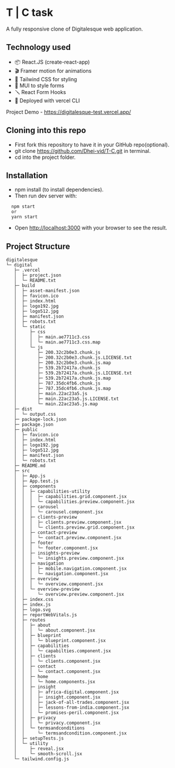 # T | C task

A fully responsive clone of Digitalesque web application.

## Technology used

- 📦 React.JS (create-react-app)
- 🎬 Framer motion for animations
- 🎨 Tailwind CSS for styling
- 🎨 MUI to style forms
- 🪛 React Form Hooks
- 🚀 Deployed with vercel CLI

Project Demo - https://digitalesque-test.vercel.app/

## Cloning into this repo

- First fork this repository to have it in your GitHub repo(optional).
- git clone https://github.com/Dhei-vid/T-C.git in terminal.
- cd into the project folder.

## Installation

- npm install (to install dependencies).
- Then run dev server with:

```
  npm start
  or
  yarn start
```

- Open [http://localhost:3000](http://localhost:3000) with your browser to see the result.

## Project Structure

```
digitalesque
└─ digital
   ├─ .vercel
   │  ├─ project.json
   │  └─ README.txt
   ├─ build
   │  ├─ asset-manifest.json
   │  ├─ favicon.ico
   │  ├─ index.html
   │  ├─ logo192.jpg
   │  ├─ logo512.jpg
   │  ├─ manifest.json
   │  ├─ robots.txt
   │  └─ static
   │     ├─ css
   │     │  ├─ main.ae7711c3.css
   │     │  └─ main.ae7711c3.css.map
   │     └─ js
   │        ├─ 200.32c2b0e3.chunk.js
   │        ├─ 200.32c2b0e3.chunk.js.LICENSE.txt
   │        ├─ 200.32c2b0e3.chunk.js.map
   │        ├─ 539.2b72417a.chunk.js
   │        ├─ 539.2b72417a.chunk.js.LICENSE.txt
   │        ├─ 539.2b72417a.chunk.js.map
   │        ├─ 787.35dc4fb6.chunk.js
   │        ├─ 787.35dc4fb6.chunk.js.map
   │        ├─ main.22ac23a5.js
   │        ├─ main.22ac23a5.js.LICENSE.txt
   │        └─ main.22ac23a5.js.map
   ├─ dist
   │  └─ output.css
   ├─ package-lock.json
   ├─ package.json
   ├─ public
   │  ├─ favicon.ico
   │  ├─ index.html
   │  ├─ logo192.jpg
   │  ├─ logo512.jpg
   │  ├─ manifest.json
   │  └─ robots.txt
   ├─ README.md
   ├─ src
   │  ├─ App.js
   │  ├─ App.test.js
   │  ├─ components
   │  │  ├─ capabilities-utility
   │  │  │  ├─ capabilities.grid.component.jsx
   │  │  │  └─ capabilities.preview.component.jsx
   │  │  ├─ carousel
   │  │  │  └─ carousel.component.jsx
   │  │  ├─ clients-preview
   │  │  │  ├─ clients.preview.component.jsx
   │  │  │  └─ clients.preview.grid.component.jsx
   │  │  ├─ contact-preview
   │  │  │  └─ contact.preview.component.jsx
   │  │  ├─ footer
   │  │  │  └─ footer.component.jsx
   │  │  ├─ insights-preview
   │  │  │  └─ insights.preview.component.jsx
   │  │  ├─ navigation
   │  │  │  ├─ mobile.navigation.component.jsx
   │  │  │  └─ navigation.component.jsx
   │  │  ├─ overview
   │  │  │  └─ overview.component.jsx
   │  │  └─ overview-preview
   │  │     └─ overview.preview.component.jsx
   │  ├─ index.css
   │  ├─ index.js
   │  ├─ logo.svg
   │  ├─ reportWebVitals.js
   │  ├─ routes
   │  │  ├─ about
   │  │  │  └─ about.component.jsx
   │  │  ├─ blueprint
   │  │  │  └─ blueprint.component.jsx
   │  │  ├─ capabilities
   │  │  │  └─ capabilties.component.jsx
   │  │  ├─ clients
   │  │  │  └─ clients.component.jsx
   │  │  ├─ contact
   │  │  │  └─ contact.component.jsx
   │  │  ├─ home
   │  │  │  └─ home.components.jsx
   │  │  ├─ insight
   │  │  │  ├─ africa-digital.component.jsx
   │  │  │  ├─ insight.component.jsx
   │  │  │  ├─ jack-of-all-trades.component.jsx
   │  │  │  ├─ lessons-from-india.component.jsx
   │  │  │  └─ promises-peril.component.jsx
   │  │  ├─ privacy
   │  │  │  └─ privacy.component.jsx
   │  │  └─ termsandconditions
   │  │     └─ termsandcondition.component.jsx
   │  ├─ setupTests.js
   │  └─ utility
   │     ├─ reveal.jsx
   │     └─ smooth-scroll.jsx
   └─ tailwind.config.js

```
